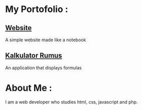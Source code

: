 # My Portofolio :

## [Website](https://www.bercamilan.com/)

A simple website made like a notebook

## [Kalkulator Rumus](https://play.google.com/store/apps/details?id=com.bercamilan.kalkulator)

An application that displays formulas

# About Me :

I am a web developer who studies html, css, javascript and php.
